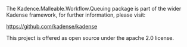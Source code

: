 The Kadence.Malleable.Workflow.Queuing package is part of the wider Kadense framework, for further information, please visit:

https://github.com/kadense/kadense

This project is offered as open source under the apache 2.0 license.